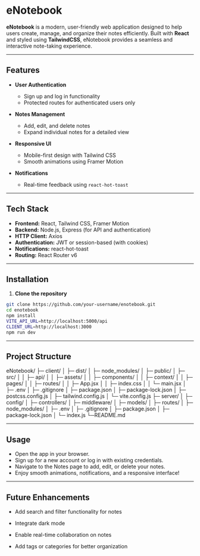 # eNotebook

**eNotebook** is a modern, user-friendly web application designed to help users create, manage, and organize their notes efficiently. Built with **React** and styled using **TailwindCSS**, eNotebook provides a seamless and interactive note-taking experience.  

---

## Features

- **User Authentication**  
  - Sign up and log in functionality  
  - Protected routes for authenticated users only  

- **Notes Management**  
  - Add, edit, and delete notes  
  - Expand individual notes for a detailed view  

- **Responsive UI**  
  - Mobile-first design with Tailwind CSS  
  - Smooth animations using Framer Motion  

- **Notifications**  
  - Real-time feedback using `react-hot-toast`  

---

## Tech Stack

- **Frontend:** React, Tailwind CSS, Framer Motion  
- **Backend:** Node.js, Express (for API and authentication)  
- **HTTP Client:** Axios  
- **Authentication:** JWT or session-based (with cookies)  
- **Notifications:** react-hot-toast  
- **Routing:** React Router v6  

---

## Installation

1. **Clone the repository**  
```bash
git clone https://github.com/your-username/enotebook.git
cd enotebook
npm install
VITE_API_URL=http://localhost:5000/api
CLIENT_URL=http://localhost:3000
npm run dev
```

---

## Project Structure

eNotebook/
├─ client/
│  ├─ dist/
│  ├─ node_modules/
│  ├─ public/
│  ├─ src/
│  │  ├─ api/
│  │  ├─ assets/
│  │  ├─ components/
│  │  ├─ context/
│  │  ├─ pages/
│  │  ├─ routes/
│  │  ├─ App.jsx
│  │  ├─ index.css
│  │  └─ main.jsx
│  ├─ .env
│  ├─ .gitignore
│  ├─ package.json
│  ├─ package-lock.json
│  ├─ postcss.config.js
│  ├─ tailwind.config.js
│  └─ vite.config.js
├─ server/
│  ├─ config/
│  ├─ controllers/
│  ├─ middleware/
│  ├─ models/
│  ├─ routes/
│  ├─ node_modules/
│  ├─ .env
│  ├─ .gitignore
│  ├─ package.json
│  ├─ package-lock.json
│  └─ index.js
└─README.md


---

## Usage

- Open the app in your browser.
- Sign up for a new account or log in with existing credentials.
- Navigate to the Notes page to add, edit, or delete your notes.
- Enjoy smooth animations, notifications, and a responsive interface!

---

## Future Enhancements

- Add search and filter functionality for notes

- Integrate dark mode

- Enable real-time collaboration on notes

- Add tags or categories for better organization